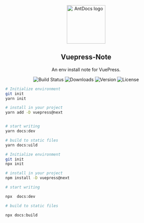 
<p align="center"><a href="https://github.com/pakholam/vuepress-note" target="_blank" rel="nofollow"><img width="120" src="https://s2.ax1x.com/2020/02/27/3aIcDK.png" alt="AntDocs logo"></a></p>

<h2 align="center">Vuepress-Note</h2>

<p align="center">An env install note for VuePress.</p>

<p align="center">
  <img src="https://img.shields.io/badge/build-passing-brightgreen?style=flat-square" alt="Build Status">
  <img src="https://img.shields.io/github/repo-size/pakholam/vuepress-note?style=flat-square&color=red" alt="Downloads">
  <img src="https://img.shields.io/github/package-json/v/pakholam/vuepress-note?filename=package.json?style=flat-square" alt="Version">
  <img src="https://img.shields.io/github/license/pakholam/vuepress-note?style=flat-square" alt="License">
</p>

<CodeGroup>
  <CodeGroupItem title="YARN" active>

```bash
# Initialize environment
git init
yarn init

# install in your project
yarn add -D vuepress@next


# start writing
yarn docs:dev

# build to static files
yarn docs:uild
```

  </CodeGroupItem>

  <CodeGroupItem title="NPM">
  
```bash
# Initialize environment
git init
npx init

# install in your project
npm install -D vuepress@next

# start writing

npx  docs:dev

# build to static files

npx docs:build

```

  </CodeGroupItem>
</CodeGroup>